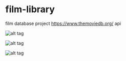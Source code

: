 # film-library
film database project
https://www.themoviedb.org/ api

![alt tag](https://i.gyazo.com/152663938ac175e1b8944f4bce985df7.png)

![alt tag](https://i.gyazo.com/32ca77a2f66e625f271c6a0394a22d47.png)

![alt tag](https://i.gyazo.com/dcd9efed60af78774cc0fcfb6f1a0a35.png)
